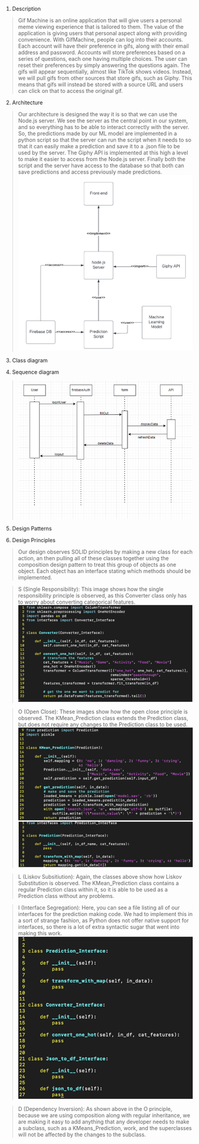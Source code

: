 1) Description
 > Gif Machine is an online application that will give users a personal meme viewing experience that is tailored to them. The value of the application is giving users that personal aspect along with providing convenience. With GifMachine, people can log into their accounts. Each account will have their preference in gifs, along with their email address and password. Accounts will store preferences based on a series of questions, each one having multiple choices. The user can reset their preferences by simply answering the questions again. The gifs will appear sequentially, almost like TikTok shows videos. Instead, we will pull gifs from other sources that store gifs, such as Giphy. This means that gifs will instead be stored with a source URL and users can click on that to access the original gif.

2) Architecture
 > Our architecture is designed the way it is so that we can use the Node.js server. We see the server as the central point in our system, and so everything has to be able to interact correctly with the server. So, the predictions made by our ML model are implemented in a python script so that the server can run the script when it needs to so that it can easily make a prediction and save it to a .json file to be used by the server. The Giphy API is implemented at this high a level to make it easier to access from the Node.js server. Finally both the script and the server have access to the database so that both can save predictions and access previously made predictions.
 > ![Alt text](images/arch.png)

3) Class diagram

4) Sequence diagram
> ![Alt text](Screenshot%20(182).png)
5) Design Patterns

6) Design Principles
> Our design observes SOLID principles by making a new class for each action, an then pulling all of these classes together using the composition design pattern to treat this group of objects as one object. Each object has an interface stating which methods should be implemented. 

> S (Single Responsibility): This image shows how the single responsibility principle is observed, as this Converter class only has to worry about converting categorical features.
>  ![Alt text](images/converter.png)

> O (Open Close):  These images show how the open close principle is observed. The KMean_Prediction class extends the Prediction class, but does not require any changes to the Prediction class to be used.
> ![Alt text](images/subclass.png)
> ![Alt text](images/superclass.png)

> L (Liskov Subsitiution): Again, the classes above show how Liskov Substitution is observed. The KMean_Prediction class contains a regular Prediction class within it, so it is able to be used as a Prediction class without any problems.

> I (Interface Segregation): Here, you can see a file listing all of our interfaces for the prediction making code. We had to implement this in a sort of strange fashion, as Python does not offer native support for interfaces, so there is a lot of extra syntactic sugar that went into making this work.
> ![Alt text](images/interfaces.png)

> D (Dependency Inversion): As shown above in the O principle, because we are using composition along with regular inheritance, we are making it easy to add anything that any developer needs to make a subclass, such as a KMeans_Prediction, work, and the superclasses will not be affected by the changes to the subclass.

